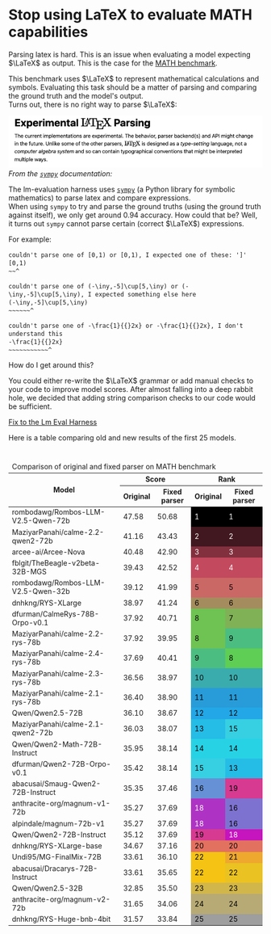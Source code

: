 # Stop using LaTeX to evaluate MATH capabilities

Parsing latex is hard. This is an issue when evaluating a model expecting $\LaTeX$ as output. This is the case for the [MATH benchmark](https://huggingface.co/datasets/lighteval/MATH).

This benchmark uses $\LaTeX$ to represent mathematical calculations and symbols. Evaluating this task should be a matter of parsing and comparing the ground truth and the model's output.  
Turns out, there is no right way to parse $\LaTeX$:


![](https://github.com/huggingface/evaluation-guidebook/blob/main/assets/sympy_doc.png?raw=true)
*From the [`sympy`](https://github.com/sympy/sympy) documentation:*

The lm-evaluation harness uses [`sympy`](https://github.com/sympy/sympy) (a Python library for symbolic mathematics) to parse latex and compare expressions.  
When using `sympy` to try and parse the ground truths (using the ground truth against itself), we only get around 0.94 accuracy.
How could that be? Well, it turns out `sympy` cannot parse certain (correct $\LaTeX$) expressions.

For example: 

```
couldn't parse one of [0,1) or [0,1), I expected one of these: ']'
[0,1)
~~^
```

```
couldn't parse one of (-\iny,-5]\cup[5,\iny) or (-\iny,-5]\cup[5,\iny), I expected something else here
(-\iny,-5]\cup[5,\iny)
~~~~~~^
```

```
couldn't parse one of -\frac{1}{{}2x} or -\frac{1}{{}2x}, I don't understand this
-\frac{1}{{}2x}
~~~~~~~~~~~^
```

How do I get around this?

You could either re-write the $\LaTeX$ grammar or add manual checks to your code to improve model scores. After almost falling into a deep rabbit hole, we decided that adding string comparison checks to our code would be sufficient.

[Fix to the Lm Eval Harness](https://github.com/huggingface/evaluation-guidebook/blob/main/assets/lm_eval_doc.png?raw=true)


Here is a table comparing old and new results of the first 25 models.

<div id="xdihwljbql" style="padding-left:0px;padding-right:0px;padding-top:10px;padding-bottom:10px;overflow-x:auto;overflow-y:auto;width:auto;height:auto;">
<table class="gt_table" data-quarto-disable-processing="false" data-quarto-bootstrap="false">
<thead>
  <tr class="gt_heading">
    <td colspan="5" class="gt_heading gt_title gt_font_normal">Comparison of original and fixed parser on MATH benchmark</td>
  </tr>
<tr class="gt_col_headings gt_spanner_row">
  <th class="gt_col_heading gt_columns_bottom_border gt_left" rowspan="2" colspan="1" scope="col" id="Model">Model</th>
  <th class="gt_center gt_columns_top_border gt_column_spanner_outer" rowspan="1" colspan="2" scope="colgroup" id="Score">
    <span class="gt_column_spanner">Score</span>
  </th>
  <th class="gt_center gt_columns_top_border gt_column_spanner_outer" rowspan="1" colspan="2" scope="colgroup" id="Rank">
    <span class="gt_column_spanner">Rank</span>
  </th>
</tr>
<tr class="gt_col_headings">
  <th class="gt_col_heading gt_columns_bottom_border gt_right" rowspan="1" colspan="1" scope="col" id="Original">Original</th>
  <th class="gt_col_heading gt_columns_bottom_border gt_right" rowspan="1" colspan="1" scope="col" id="Fixed parser">Fixed parser</th>
  <th class="gt_col_heading gt_columns_bottom_border gt_right" rowspan="1" colspan="1" scope="col" id="Original">Original</th>
  <th class="gt_col_heading gt_columns_bottom_border gt_right" rowspan="1" colspan="1" scope="col" id="Fixed parser">Fixed parser</th>
</tr>
</thead>
<tbody class="gt_table_body">
  <tr>
    <td class="gt_row gt_left">rombodawg/Rombos-LLM-V2.5-Qwen-72b</td>
    <td class="gt_row gt_right">47.58</td>
    <td class="gt_row gt_right">50.68</td>
    <td style="color: #FFFFFF; background-color: #000000;" class="gt_row gt_right">1</td>
    <td style="color: #FFFFFF; background-color: #000000;" class="gt_row gt_right">1</td>
  </tr>
  <tr>
    <td class="gt_row gt_left">MaziyarPanahi/calme-2.2-qwen2-72b</td>
    <td class="gt_row gt_right">41.16</td>
    <td class="gt_row gt_right">43.43</td>
    <td style="color: #FFFFFF; background-color: #41181f;" class="gt_row gt_right">2</td>
    <td style="color: #FFFFFF; background-color: #41181f;" class="gt_row gt_right">2</td>
  </tr>
  <tr>
    <td class="gt_row gt_left">arcee-ai/Arcee-Nova</td>
    <td class="gt_row gt_right">40.48</td>
    <td class="gt_row gt_right">42.90</td>
    <td style="color: #FFFFFF; background-color: #82303e;" class="gt_row gt_right">3</td>
    <td style="color: #FFFFFF; background-color: #82303e;" class="gt_row gt_right">3</td>
  </tr>
  <tr>
    <td class="gt_row gt_left">fblgit/TheBeagle-v2beta-32B-MGS</td>
    <td class="gt_row gt_right">39.43</td>
    <td class="gt_row gt_right">42.52</td>
    <td style="color: #FFFFFF; background-color: #c3495e;" class="gt_row gt_right">4</td>
    <td style="color: #FFFFFF; background-color: #c3495e;" class="gt_row gt_right">4</td>
  </tr>
  <tr>
    <td class="gt_row gt_left">rombodawg/Rombos-LLM-V2.5-Qwen-32b</td>
    <td class="gt_row gt_right">39.12</td>
    <td class="gt_row gt_right">41.99</td>
    <td style="color: #000000; background-color: #ca6866;" class="gt_row gt_right">5</td>
    <td style="color: #000000; background-color: #ca6866;" class="gt_row gt_right">5</td>
  </tr>
  <tr>
    <td class="gt_row gt_left">dnhkng/RYS-XLarge</td>
    <td class="gt_row gt_right">38.97</td>
    <td class="gt_row gt_right">41.24</td>
    <td style="color: #000000; background-color: #a58c5e;" class="gt_row gt_right">6</td>
    <td style="color: #000000; background-color: #a58c5e;" class="gt_row gt_right">6</td>
  </tr>
  <tr>
    <td class="gt_row gt_left">dfurman/CalmeRys-78B-Orpo-v0.1</td>
    <td class="gt_row gt_right">37.92</td>
    <td class="gt_row gt_right">40.71</td>
    <td style="color: #000000; background-color: #6ec352;" class="gt_row gt_right">8</td>
    <td style="color: #000000; background-color: #80b156;" class="gt_row gt_right">7</td>
  </tr>
  <tr>
    <td class="gt_row gt_left">MaziyarPanahi/calme-2.2-rys-78b</td>
    <td class="gt_row gt_right">37.92</td>
    <td class="gt_row gt_right">39.95</td>
    <td style="color: #000000; background-color: #6ec352;" class="gt_row gt_right">8</td>
    <td style="color: #000000; background-color: #4cbd81;" class="gt_row gt_right">9</td>
  </tr>
  <tr>
    <td class="gt_row gt_left">MaziyarPanahi/calme-2.4-rys-78b</td>
    <td class="gt_row gt_right">37.69</td>
    <td class="gt_row gt_right">40.41</td>
    <td style="color: #000000; background-color: #4cbd81;" class="gt_row gt_right">9</td>
    <td style="color: #000000; background-color: #5ece55;" class="gt_row gt_right">8</td>
  </tr>
  <tr>
    <td class="gt_row gt_left">MaziyarPanahi/calme-2.3-rys-78b</td>
    <td class="gt_row gt_right">36.56</td>
    <td class="gt_row gt_right">38.97</td>
    <td style="color: #000000; background-color: #3aacad;" class="gt_row gt_right">10</td>
    <td style="color: #000000; background-color: #3aacad;" class="gt_row gt_right">10</td>
  </tr>
  <tr>
    <td class="gt_row gt_left">MaziyarPanahi/calme-2.1-rys-78b</td>
    <td class="gt_row gt_right">36.40</td>
    <td class="gt_row gt_right">38.90</td>
    <td style="color: #000000; background-color: #279cd9;" class="gt_row gt_right">11</td>
    <td style="color: #000000; background-color: #279cd9;" class="gt_row gt_right">11</td>
  </tr>
  <tr>
    <td class="gt_row gt_left">Qwen/Qwen2.5-72B</td>
    <td class="gt_row gt_right">36.10</td>
    <td class="gt_row gt_right">38.67</td>
    <td style="color: #000000; background-color: #23a7e6;" class="gt_row gt_right">12</td>
    <td style="color: #000000; background-color: #23a7e6;" class="gt_row gt_right">12</td>
  </tr>
  <tr>
    <td class="gt_row gt_left">MaziyarPanahi/calme-2.1-qwen2-72b</td>
    <td class="gt_row gt_right">36.03</td>
    <td class="gt_row gt_right">38.07</td>
    <td style="color: #000000; background-color: #25bce6;" class="gt_row gt_right">13</td>
    <td style="color: #000000; background-color: #36d0e2;" class="gt_row gt_right">15</td>
  </tr>
  <tr>
    <td class="gt_row gt_left">Qwen/Qwen2-Math-72B-Instruct</td>
    <td class="gt_row gt_right">35.95</td>
    <td class="gt_row gt_right">38.14</td>
    <td style="color: #000000; background-color: #27d2e5;" class="gt_row gt_right">14</td>
    <td style="color: #000000; background-color: #27d2e5;" class="gt_row gt_right">14</td>
  </tr>
  <tr>
    <td class="gt_row gt_left">dfurman/Qwen2-72B-Orpo-v0.1</td>
    <td class="gt_row gt_right">35.42</td>
    <td class="gt_row gt_right">38.14</td>
    <td style="color: #000000; background-color: #36d0e2;" class="gt_row gt_right">15</td>
    <td style="color: #000000; background-color: #25bce6;" class="gt_row gt_right">13</td>
  </tr>
  <tr>
    <td class="gt_row gt_left">abacusai/Smaug-Qwen2-72B-Instruct</td>
    <td class="gt_row gt_right">35.35</td>
    <td class="gt_row gt_right">37.46</td>
    <td style="color: #000000; background-color: #6691d6;" class="gt_row gt_right">16</td>
    <td style="color: #000000; background-color: #d73a91;" class="gt_row gt_right">19</td>
  </tr>
  <tr>
    <td class="gt_row gt_left">anthracite-org/magnum-v1-72b</td>
    <td class="gt_row gt_right">35.27</td>
    <td class="gt_row gt_right">37.69</td>
    <td style="color: #FFFFFF; background-color: #ae33c4;" class="gt_row gt_right">18</td>
    <td style="color: #000000; background-color: #7e72d0;" class="gt_row gt_right">16</td>
  </tr>
  <tr>
    <td class="gt_row gt_left">alpindale/magnum-72b-v1</td>
    <td class="gt_row gt_right">35.27</td>
    <td class="gt_row gt_right">37.69</td>
    <td style="color: #FFFFFF; background-color: #ae33c4;" class="gt_row gt_right">18</td>
    <td style="color: #000000; background-color: #7e72d0;" class="gt_row gt_right">16</td>
  </tr>
  <tr>
    <td class="gt_row gt_left">Qwen/Qwen2-72B-Instruct</td>
    <td class="gt_row gt_right">35.12</td>
    <td class="gt_row gt_right">37.69</td>
    <td style="color: #000000; background-color: #d73a91;" class="gt_row gt_right">19</td>
    <td style="color: #FFFFFF; background-color: #c614be;" class="gt_row gt_right">18</td>
  </tr>
  <tr>
    <td class="gt_row gt_left">dnhkng/RYS-XLarge-base</td>
    <td class="gt_row gt_right">34.67</td>
    <td class="gt_row gt_right">37.16</td>
    <td style="color: #000000; background-color: #e3715f;" class="gt_row gt_right">20</td>
    <td style="color: #000000; background-color: #e3715f;" class="gt_row gt_right">20</td>
  </tr>
  <tr>
    <td class="gt_row gt_left">Undi95/MG-FinalMix-72B</td>
    <td class="gt_row gt_right">33.61</td>
    <td class="gt_row gt_right">36.10</td>
    <td style="color: #000000; background-color: #f4c314;" class="gt_row gt_right">22</td>
    <td style="color: #000000; background-color: #eea82d;" class="gt_row gt_right">21</td>
  </tr>
  <tr>
    <td class="gt_row gt_left">abacusai/Dracarys-72B-Instruct</td>
    <td class="gt_row gt_right">33.61</td>
    <td class="gt_row gt_right">35.65</td>
    <td style="color: #000000; background-color: #f4c314;" class="gt_row gt_right">22</td>
    <td style="color: #000000; background-color: #eac222;" class="gt_row gt_right">22</td>
  </tr>
  <tr>
    <td class="gt_row gt_left">Qwen/Qwen2.5-32B</td>
    <td class="gt_row gt_right">32.85</td>
    <td class="gt_row gt_right">35.50</td>
    <td style="color: #000000; background-color: #d1b64b;" class="gt_row gt_right">23</td>
    <td style="color: #000000; background-color: #d1b64b;" class="gt_row gt_right">23</td>
  </tr>
  <tr>
    <td class="gt_row gt_left">anthracite-org/magnum-v2-72b</td>
    <td class="gt_row gt_right">31.65</td>
    <td class="gt_row gt_right">34.06</td>
    <td style="color: #000000; background-color: #b7aa75;" class="gt_row gt_right">24</td>
    <td style="color: #000000; background-color: #b7aa75;" class="gt_row gt_right">24</td>
  </tr>
  <tr>
    <td class="gt_row gt_left">dnhkng/RYS-Huge-bnb-4bit</td>
    <td class="gt_row gt_right">31.57</td>
    <td class="gt_row gt_right">33.84</td>
    <td style="color: #000000; background-color: #9e9e9e;" class="gt_row gt_right">25</td>
    <td style="color: #000000; background-color: #9e9e9e;" class="gt_row gt_right">25</td>
  </tr>
</tbody>
</table>
</div>

